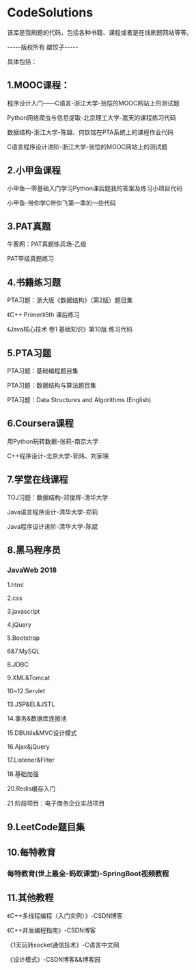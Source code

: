 <!--
 * @Author: SourDumplings
 * @Date: 2019-07-21 09:45:07
 * @Link: https://github.com/SourDumplings/
 * @Email: changzheng300@foxmail.com
 * @Description: 该库是我刷题的代码，包括各种书籍、课程或者是在线刷题网站等等。
 -->
# CodeSolutions
该库是我刷题的代码，包括各种书籍、课程或者是在线刷题网站等等。

-----版权所有 酸饺子-----

具体包括：

## 1.MOOC课程：

程序设计入门——C语言-浙江大学-翁恺的MOOC网站上的测试题

Python网络爬虫与信息提取-北京理工大学-嵩天的课程练习代码

数据结构-浙江大学-陈越、何钦铭在PTA系统上的课程作业代码

C语言程序设计进阶-浙江大学-翁恺的MOOC网站上的测试题

## 2.小甲鱼课程

小甲鱼—零基础入门学习Python课后题我的答案及练习小项目代码

小甲鱼-带你学C带你飞第一季的一些代码

## 3.PAT真题

牛客网：PAT真题练兵场-乙级

PAT甲级真题练习

## 4.书籍练习题

PTA习题：浙大版《数据结构》（第2版）题目集

《C++ Primer》5th 课后练习

《Java核心技术 卷1 基础知识》第10版 练习代码

## 5.PTA习题

PTA习题：基础编程题目集

PTA习题：数据结构与算法题目集

PTA习题：Data Structures and Algorithms (English)

## 6.Coursera课程

用Python玩转数据-张莉-南京大学

C++程序设计-北京大学-郭炜、刘家瑛

## 7.学堂在线课程

TOJ习题：数据结构-邓俊辉-清华大学

Java语言程序设计-清华大学-郑莉

Java程序设计进阶-清华大学-陈斌

## 8.黑马程序员

### JavaWeb 2018

1.html

2.css

3.javascript

4.jQuery

5.Bootstrap

6&7.MySQL

8.JDBC

9.XML&Tomcat

10~12.Servlet

13.JSP&EL&JSTL

14.事务&数据库连接池

15.DBUtils&MVC设计模式

16.Ajax&jQuery

17.Listener&Filter

18.基础加强

20.Redis缓存入门

21.阶段项目：电子商务企业实战项目

## 9.LeetCode题目集

## 10.每特教育

### 每特教育(世上最全-蚂蚁课堂)-SpringBoot视频教程

## 11.其他教程

《C++多线程编程（入门实例）》-CSDN博客

《C++并发编程指南》-CSDN博客

《1天玩转socket通信技术》-C语言中文网

《设计模式》-CSDN博客&&博客园

